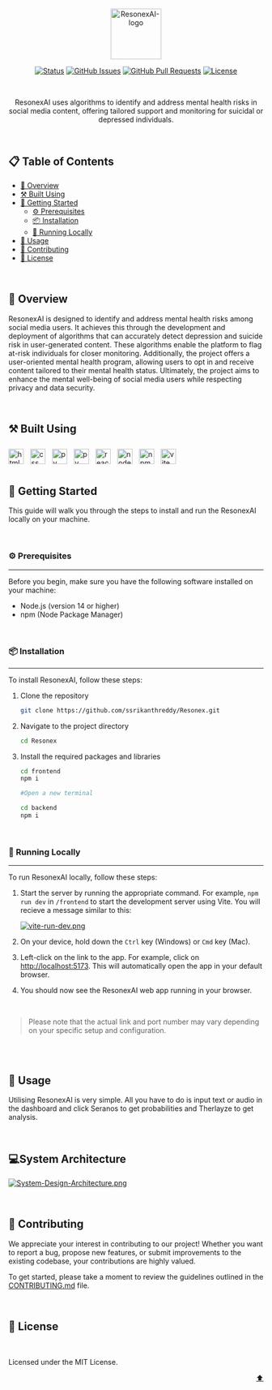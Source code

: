 <br>

<div id="top">
<p align="center">
  <a href="https://github.com/ssrikanthreddy/ResonexAI" target="_blank" rel="noopener noreferrer">
    <img width = "100" src="https://i.postimg.cc/65k10HFg/Resonex-Logo-Full.png" alt="ResonexAI-logo">
  </a>
</p>
</div>

<div align="center">

[![Status](https://img.shields.io/badge/status-active-success.svg)]()
[![GitHub Issues](https://img.shields.io/github/issues/ssrikanthreddy/Resonex.svg)](https://github.com/ssrikanthreddy/Resonex/issues)
[![GitHub Pull Requests](https://img.shields.io/github/issues-pr/ssrikanthreddy/Resonex)](https://github.com/ssrikanthredddy/Resonex/pulls)
[![License](https://img.shields.io/badge/license-MIT-yellow.svg)](LICENSE.md)

</div>

<br>

<p align="center">ResonexAI uses algorithms to identify and address mental health risks in social media content, offering tailored support and monitoring for suicidal or depressed individuals.</p>

<br>

## 📋 Table of Contents

- [🌟 Overview](#-overview)
- [⚒️ Built Using](#️-built-using)
- [🚀 Getting Started](#-getting-started)
  - [⚙️ Prerequisites](#️-prerequisites)
  - [📦 Installation](#-installation)
  - [🏃 Running Locally](#-running-locally)
- [🎯 Usage](#-usage)
- [🤝 Contributing](#-contributing)
- [📄 License](#-license)

<br>

## 🌟 Overview

ResonexAI is designed to identify and address mental health risks among social media users. It achieves this through the development and deployment of algorithms that can accurately detect depression and suicide risk in user-generated content. These algorithms enable the platform to flag at-risk individuals for closer monitoring. Additionally, the project offers a user-oriented mental health program, allowing users to opt in and receive content tailored to their mental health status. Ultimately, the project aims to enhance the mental well-being of social media users while respecting privacy and data security.

<br>

## ⚒️ Built Using

<img align="left" alt="html" width="30px" style="padding-right:10px;padding-top:10px;" src="https://cdn.jsdelivr.net/gh/devicons/devicon/icons/html5/html5-original.svg" />

<img align="left" alt="css" width="30px" style="padding-right:10px;padding-top:10px;" src="https://cdn.jsdelivr.net/gh/devicons/devicon/icons/css3/css3-original.svg" />

<img align="left" alt="py" width="30px" style="padding-right:10px;padding-top:10px;" src="https://cdn.jsdelivr.net/gh/devicons/devicon/icons/python/python-original.svg" />

<img  align="left" alt="py" width="30px" style="padding-right:10px;padding-top:10px;" src="https://cdn.jsdelivr.net/gh/devicons/devicon/icons/tensorflow/tensorflow-original.svg" />
          
          
<img align="left" alt="react" width="30px" style="padding-right:10px;padding-top:10px;" src="https://cdn.jsdelivr.net/gh/devicons/devicon/icons/react/react-original.svg" />
<img align="left" alt="node" width="30px" style="padding-right:10px;padding-top:10px;" src="https://cdn.jsdelivr.net/gh/devicons/devicon/icons/nodejs/nodejs-original.svg" />

<img align="left" alt="npm" width="30px" style="padding-right:10px;padding-top:10px;" src="https://cdn.jsdelivr.net/gh/devicons/devicon/icons/npm/npm-original-wordmark.svg" />
<img align="left" alt="vite" width="30px" style="padding-right:10px;padding-top:10px;" src="https://upload.wikimedia.org/wikipedia/commons/thumb/f/f1/Vitejs-logo.svg/1200px-Vitejs-logo.svg.png" />

<br>
<br>
<br>

## 🚀 Getting Started

This guide will walk you through the steps to install and run the ResonexAI locally on your machine.

<br>

### ⚙️ Prerequisites

---

Before you begin, make sure you have the following software installed on your machine:

- Node.js (version 14 or higher)
- npm (Node Package Manager)

<br>

### 📦 Installation

---

To install ResonexAI, follow these steps:

1. Clone the repository
   ```bash
   git clone https://github.com/ssrikanthreddy/Resonex.git
   ```
2. Navigate to the project directory

   ```bash
   cd Resonex
   ```

3. Install the required packages and libraries

   ```bash
   cd frontend
   npm i

   #Open a new terminal

   cd backend
   npm i
   ```

   <br>

### 🏃 Running Locally

---

To run ResonexAI locally, follow these steps:

1. Start the server by running the appropriate command. For example, `npm run dev` in `/frontend` to start the development server using Vite. You will recieve a message similar to this:

   [![vite-run-dev.png](https://i.postimg.cc/nhczxsnf/vite-run-dev.png)](https://postimg.cc/Vdp1BkSK)

2. On your device, hold down the `Ctrl` key (Windows) or `Cmd` key (Mac).

3. Left-click on the link to the app. For example, click on [http://localhost:5173](http://localhost:5173). This will automatically open the app in your default browser.

4. You should now see the ResonexAI web app running in your browser.

<br>

> Please note that the actual link and port number may vary depending on your specific setup and configuration.

<br>

<br>

## 🎯 Usage

Utilising ResonexAI is very simple. All you have to do is input text or audio in the dashboard and click Seranos to get probabilities and Therlayze to get analysis.

<br>

## 💻System Architecture

[![System-Design-Architecture.png](https://i.postimg.cc/65ZWn8vB/System-Design-Architecture.png)](https://postimg.cc/LnHFM6DW)

<br>

## 🤝 Contributing

We appreciate your interest in contributing to our project! Whether you want to report a bug, propose new features, or submit improvements to the existing codebase, your contributions are highly valued.

To get started, please take a moment to review the guidelines outlined in the [CONTRIBUTING.md](CONTRIBUTING.md) file.

<br>

## 📄 License

<br>

Licensed under the MIT License.

<p align="right"><a href="#top">⬆️</a></p>
